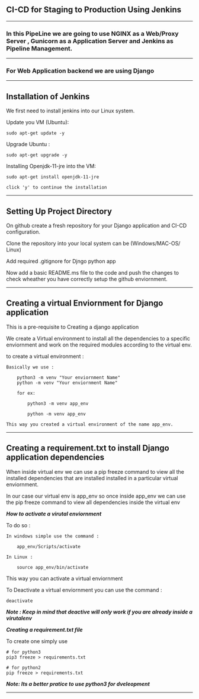 ## CI-CD for Staging to Production Using Jenkins
---

### In this PipeLine we are going to  use NGINX as a Web/Proxy Server , Gunicorn as a Application Server and Jenkins as Pipeline Management.
---

### For Web Application backend we are using Django 

---

## Installation of Jenkins 

We first need to install jenkins into our Linux system. 

Update you VM (Ubuntu):

    sudo apt-get update -y

Upgrade Ubuntu :

    sudo apt-get upgrade -y 

Installing Openjdk-11-jre into the VM:

    sudo apt-get install openjdk-11-jre

    click 'y' to continue the installation 
---

## Setting Up Project Directory 

On github create a fresh repository for your Django application and CI-CD configuration.

Clone the repository into your local system can be (Windows/MAC-OS/ Linux)

Add required .gitignore for Djngo python app

Now add a basic README.ms file to the code and push the changes to check wheather you have correctly setup the github enviornment.

---

## Creating a virtual Enviornment for Django application 

This is a pre-requisite to Creating a django application 

We create a Virtual environment to install all the dependencies to a specific enviornment and work on the required modules according to the virtual env.

to create a virtual environment :

    Basically we use :

        python3 -m venv "Your enviornment Name"
        python -m venv "Your enviornment Name"

        for ex:
            
            python3 -m venv app_env

            python -m venv app_env

    This way you created a virtual environment of the name app_env.

---

## Creating a requirement.txt to install Django application dependencies

When inside virtual env we can use a pip freeze command to view all the installed dependencies that are installed installed in a particular virtual enviornment.

In our case our virtual env is app_env so once inside app_env we can use the pip freeze command to view all dependencies inside the virtual env 

***How to activate a virutal enviornment***

To do so :

    In windows simple use the command :

        app_env/Scripts/activate 

    In Linux :

        source app_env/bin/activate

This way you can activate a virtual enviornment 

To Deactivate a virtual enviornment you can use the command :

    deactivate

***Note : Keep in mind that deactive will only work if you are already inside a virutalenv***

***Creating a requirement.txt file***

To create one simply use 

    # for python3
    pip3 freeze > requirements.txt

    # for python2
    pip freeze > requirements.txt

***Note: Its a better pratice to use python3 for dveleopment***

---

